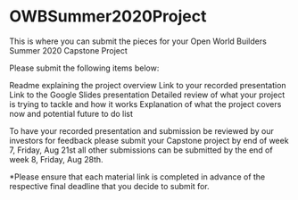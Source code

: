 # OWBSummer2020Project
This is where you can submit the pieces for your Open World Builders Summer 2020 Capstone Project


Please submit the following items below:

Readme explaining the project overview
Link to your recorded presentation
Link to the Google Slides presentation
Detailed review of what your project is trying to tackle and how it works
Explanation of what the project covers now and potential future to do list

To have your recorded presentation and submission be reviewed by our investors for feedback please submit your Capstone project by end of week 7, Friday, Aug 21st all other submissions can be submitted by the end of week 8, Friday, Aug 28th.


*Please ensure that each material link is completed in advance of the respective final deadline that you decide to submit for.

